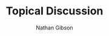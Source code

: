 ---
layout: post
title: "5. Topical Discussion"
author: "Nathan Gibson"
tags: [5]
image: hands.jpg
level: overview
zotero-tag: 
pad-slug: 5
zotero-readings: 
objective: "Observe some dynamics of intercultural communication in a current, local situation."
---